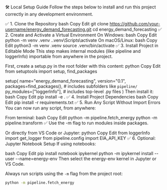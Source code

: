 🛠️ Local Setup Guide
Follow the steps below to install and run this project correctly in any development environment.

✅ 1. Clone the Repository
bash
Copy
Edit
git clone https://github.com/your-username/energy_demand_forecasting.git
cd energy_demand_forecasting
✅ 2. Create and Activate a Virtual Environment
On Windows:
bash
Copy
Edit
python -m venv .venv
.\.venv\Scripts\activate
On macOS/Linux:
bash
Copy
Edit
python3 -m venv .venv
source .venv/bin/activate
✅ 3. Install Project in Editable Mode
This step makes internal modules (like pipeline and loggerInfo) importable from anywhere in the project.

First, create a setup.py in the root folder with this content:
python
Copy
Edit
from setuptools import setup, find_packages

setup(
    name="energy_demand_forecasting",
    version="0.1",
    packages=find_packages(),      # includes subfolders like `pipeline/`
    py_modules=["loggerInfo"],     # includes top-level .py files
)
Then install it:
bash
Copy
Edit
pip install -e .
✅ 4. Install Project Dependencies
bash
Copy
Edit
pip install -r requirements.txt
✅ 5. Run Any Script Without Import Errors
You can now run any script, from anywhere:

From terminal:
bash
Copy
Edit
python -m pipeline.fetch_energy
python -m pipeline.transform
✅ Use the -m flag to run modules inside packages.

Or directly from VS Code or Jupyter:
python
Copy
Edit
from loggerInfo import get_logger
from pipeline.config import EIA_API_KEY
✅ 6. Optional: Jupyter Notebook Setup
If using notebooks:

bash
Copy
Edit
pip install notebook ipykernel
python -m ipykernel install --user --name=energy-env
Then select the energy-env kernel in Jupyter or VS Code.



Always run scripts using the `-m` flag from the project root:

```bash
python -m pipeline.fetch_energy